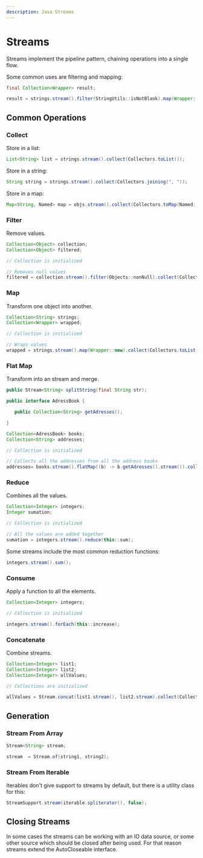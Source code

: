 ```yaml
---
description: Java Streams
---
```


# Streams

Streams implement the pipeline pattern, chaining operations into a single flow.

Some common uses are filtering and mapping:

```java
final Collection<Wrapper> result;

result = strings.stream().filter(StringUtils::isNotBlank).map(Wrapper::new).collect(Collectors.toList());
```

## Common Operations

### Collect

Store in a list:

```java
List<String> list = strings.stream().collect(Collectors.toList());
```

Store in a string:

```java
String string = strings.stream().collect(Collectors.joining(", "));
```

Store in a map:

```java
Map<String, Named> map = objs.stream().collect(Collectors.toMap(Named::getName, Function.identity()));
```

### Filter

Remove values.

```java
Collection<Object> collection;
Collection<Object> filtered;

// Collection is initialized

// Removes null values
filtered = collection.stream().filter(Objects::nonNull).collect(Collectors.toList());
```

### Map

Transform one object into another.

```java
Collection<String> strings;
Collection<Wrapper> wrapped;

// Collection is initialized

// Wraps values
wrapped = strings.stream().map(Wrapper::new).collect(Collectors.toList());
```

### Flat Map

Transform into an stream and merge.

```java
public Stream<String> splitString(final String str);
```

```java
public interface AdressBook {

   public Collection<String> getAdresses();

}
```

```java
Collection<AdressBook> books;
Collection<String> addresses;

// Collection is initialized

// Collects all the addresses from all the address books
addresses= books.stream().flatMap((b) -> b.getAdresses().stream()).collect(Collectors.toList());
```

### Reduce

Combines all the values.

```java
Collection<Integer> integers;
Integer sumation;

// Collection is initialized

// All the values are added together
sumation = integers.stream().reduce(this::sum);
```

Some streams include the most common reduction functions:

```java
integers.stream().sum();
```

### Consume

Apply a function to all the elements.

```java
Collection<Integer> integers;

// Collection is initialized

integers.stream().forEach(this::increase);
```

### Concatenate

Combine streams.

```java
Collection<Integer> list1;
Collection<Integer> list2;
Collection<Integer> allValues;

// Collections are initialized

allValues = Stream.concat(list1.stream(), list2.stream).collect(Collectors.toList());
```

## Generation

### Stream From Array

```java
Stream<String> stream;

stream  = Stream.of(string1, string2);
```

### Stream From Iterable

Iterables don't give support to streams by default, but there is a utility class for this:

```java
StreamSupport.stream(iterable.spliterator(), false);
```

## Closing Streams

In some cases the streams can be working with an IO data source, or some other source which should be closed after being used. For that reason streams extend the AutoCloseable interface.

